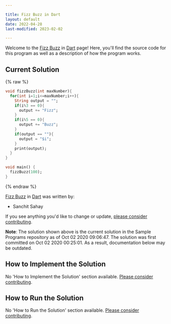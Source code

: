 ```yaml
---

title: Fizz Buzz in Dart
layout: default
date: 2022-04-28
last-modified: 2023-02-02

---
```


Welcome to the [Fizz Buzz](https://sampleprograms.io/projects/fizz-buzz) in [Dart](https://sampleprograms.io/languages/dart) page! Here, you'll find the source code for this program as well as a description of how the program works.

## Current Solution

{% raw %}

```dart
void fizzBuzz(int maxNumber){
  for(int i=1;i<=maxNumber;i++){
    String output = "";
    if(i%3 == 0){
      output += "Fizz";
    }
    if(i%5 == 0){
      output += "Buzz";
    }
    if(output == ""){
      output = "$i";
    }
    print(output);
  }
}

void main() {
  fizzBuzz(100);
}
```

{% endraw %}

[Fizz Buzz](https://sampleprograms.io/projects/fizz-buzz) in [Dart](https://sampleprograms.io/languages/dart) was written by:

- Sanchit Sahay

If you see anything you'd like to change or update, [please consider contributing](https://github.com/TheRenegadeCoder/sample-programs).

**Note**: The solution shown above is the current solution in the Sample Programs repository as of Oct 02 2020 09:06:47. The solution was first committed on Oct 02 2020 00:25:01. As a result, documentation below may be outdated.

## How to Implement the Solution

No 'How to Implement the Solution' section available. [Please consider contributing](https://github.com/TheRenegadeCoder/sample-programs-website).

## How to Run the Solution

No 'How to Run the Solution' section available. [Please consider contributing](https://github.com/TheRenegadeCoder/sample-programs-website).
